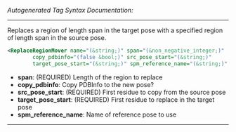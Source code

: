 <!-- THIS IS AN AUTOGENERATED FILE: Don't edit it directly, instead change the schema definition in the code itself. -->

_Autogenerated Tag Syntax Documentation:_

---
Replaces a region of length span in the target pose with a specified region of length span in the source pose.

```xml
<ReplaceRegionMover name="(&string;)" span="(&non_negative_integer;)"
        copy_pdbinfo="(false &bool;)" src_pose_start="(&string;)"
        target_pose_start="(&string;)" spm_reference_name="(&string;)" />
```

-   **span**: (REQUIRED) Length of the region to replace
-   **copy_pdbinfo**: Copy PDBInfo to the new pose?
-   **src_pose_start**: (REQUIRED) First residue to copy from the source pose
-   **target_pose_start**: (REQUIRED) First residue to replace in the target pose
-   **spm_reference_name**: Name of reference pose to use

---
